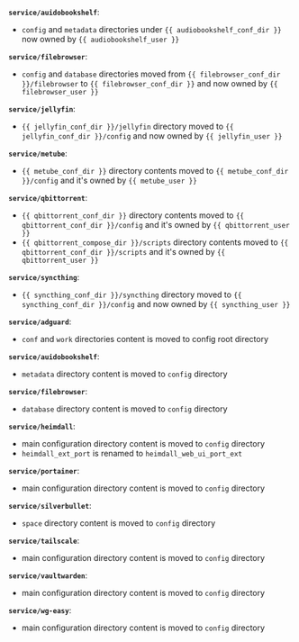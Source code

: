 **`service/auidobookshelf`**:
  * `config` and `metadata` directories under `{{ audiobookshelf_conf_dir }}` now owned by `{{ audiobookshelf_user }}`

**`service/filebrowser`**:
  * `config` and `database` directories moved from `{{ filebrowser_conf_dir }}/filebrowser` to `{{ filebrowser_conf_dir }}` and now owned by `{{ filebrowser_user }}`

**`service/jellyfin`**:
  * `{{ jellyfin_conf_dir }}/jellyfin` directory moved to `{{ jellyfin_conf_dir }}/config` and now owned by `{{ jellyfin_user }}`

**`service/metube`**:
  * `{{ metube_conf_dir }}` directory contents moved to `{{ metube_conf_dir }}/config` and it's owned by `{{ metube_user }}`

**`service/qbittorrent`**:
  * `{{ qbittorrent_conf_dir }}` directory contents moved to `{{ qbittorrent_conf_dir }}/config` and it's owned by `{{ qbittorrent_user }}`
  * `{{ qbittorrent_compose_dir }}/scripts` directory contents moved to `{{ qbittorrent_conf_dir }}/scripts` and it's owned by `{{ qbittorrent_user }}`

**`service/syncthing`**:
  * `{{ syncthing_conf_dir }}/syncthing` directory moved to `{{ syncthing_conf_dir }}/config` and now owned by `{{ syncthing_user }}`

**`service/adguard`**:
  * `conf` and `work` directories content is moved to config root directory

**`service/auidobookshelf`**:
  * `metadata` directory content is moved to `config` directory

**`service/filebrowser`**:
  * `database` directory content is moved to `config` directory

**`service/heimdall`**:
  * main configuration directory content is moved to `config` directory
  * `heimdall_ext_port` is renamed to `heimdall_web_ui_port_ext`

**`service/portainer`**:
  * main configuration directory content is moved to `config` directory

**`service/silverbullet`**:
  * `space` directory content is moved to `config` directory

**`service/tailscale`**:
  * main configuration directory content is moved to `config` directory

**`service/vaultwarden`**:
  * main configuration directory content is moved to `config` directory

**`service/wg-easy`**:
  * main configuration directory content is moved to `config` directory
